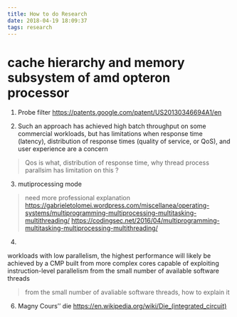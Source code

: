 ```yaml
---
title: How to do Research 
date: 2018-04-19 18:09:37
tags: research
---
```

# cache hierarchy and memory subsystem of amd opteron processor

1. Probe filter
https://patents.google.com/patent/US20130346694A1/en

2. Such an approach has achieved high batch throughput on some commercial workloads, but has limitations when response time (latency), distribution of response times (quality of service, or QoS), and user experience are a concern
> Qos is what, distribution of response time, why thread process parallsim has limitation on this ?

3. mutiprocessing mode
> need more professional explanation
https://gabrieletolomei.wordpress.com/miscellanea/operating-systems/multiprogramming-multiprocessing-multitasking-multithreading/
https://codingsec.net/2016/04/multiprogramming-multitasking-multiprocessing-multithreading/

4. 
workloads with low parallelism, the highest performance will likely be achieved by a CMP built from more complex cores capable of exploiting instruction-level parallelism from the small number of available software threads
> from the small number of avaliable software threads, how to explain it

6. Magny Cours’’ die
https://en.wikipedia.org/wiki/Die_(integrated_circuit)



